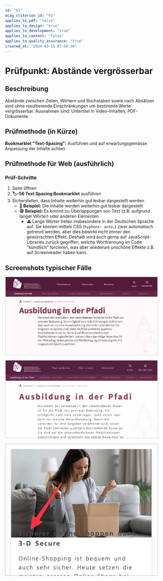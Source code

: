 ```yaml
---
id: "61"
wcag_criterion_id: "93"
applies_to_pdf: "false"
applies_to_design: "true"
applies_to_development: "true"
applies_to_content: "false"
applies_to_quality_assurance: "true"
created_at: "2024-03-15 07:50:30"
---
```


# Prüfpunkt: Abstände vergrösserbar

## Beschreibung

Abstände zwischen Zeilen, Wörtern und Buchstaben sowie nach Absätzen sind ohne resultierende Einschränkungen um bestimmte Werte vergrösserbar. Ausnahmen sind: Untertitel in Video-Inhalten, PDF-Dokumente.

## Prüfmethode (in Kürze)

**Bookmarklet "Text-Spacing":** Ausführen und auf erwartungsgemässe Anpassung der Inhalte achten.

## Prüfmethode für Web (ausführlich)

### Prüf-Schritte

1. Seite öffnen
1. **🏷️-56 Text Spacing Bookmarklet** ausführen
1. Sicherstellen, dass Inhalte weiterhin gut lesbar dargestellt werden
    - **🙂 Beispiel:** Die Inhalte werden weiterhin gut lesbar dargestellt
    - **😡 Beispiel:** Es kommt zu Überlappungen von Text (z.B. aufgrund langer Wörter) oder anderen Elementen
        - ⚠️ Lange Wörter treten insbesondere in der Deutschen Sprache auf. Sie können mittels CSS (`hyphens: auto;`) zwar automatisch getrennt werden, aber dies bewirkt nicht immer den gewünschten Effekt. Deshalb wird auch gerne auf JavaScript-Libraries zurück gegriffen, welche Worttrennung im Code "künstlich" forcieren, was aber wiederum unschöne Effekte z.B. auf Screenreader haben kann.

## Screenshots typischer Fälle

![Seite ohne Anwendung von zusätzlichem Text-Spacing etc.](images/seite-ohne-anwendung-von-zustzlichem-text-spacing-etc.png)

![Seite mit Anwendung von zusätzlichem Text-Spacing etc.](images/seite-mit-anwendung-von-zustzlichem-text-spacing-etc.png)

![Unschöne Überlappung von Bild und Schrift, was den Text praktisch unlesbar macht](images/unschne-berlappung-von-bild-und-schrift-was-den-text-praktisch-unlesbar-macht.png)